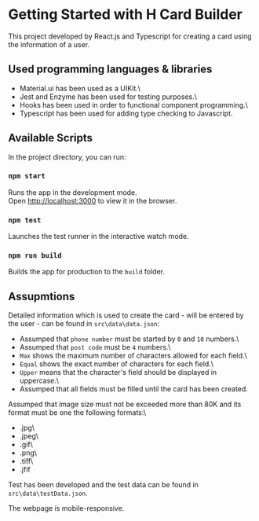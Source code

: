 # Getting Started with H Card Builder

This project developed by React.js and Typescript for creating a card using the information of a user.

## Used programming languages & libraries

- Material.ui has been used as a UIKit.\
- Jest and Enzyme has been used for testing purposes.\
- Hooks has been used in order to functional component programming.\
- Typescript has been used for adding type checking to Javascript.

## Available Scripts

In the project directory, you can run:

### `npm start`

Runs the app in the development mode.\
Open [http://localhost:3000](http://localhost:3000) to view it in the browser.

### `npm test`

Launches the test runner in the interactive watch mode.

### `npm run build`

Builds the app for production to the `build` folder.

## Assupmtions

Detailed information which is used to create the card - will be entered by the user - can be found in `src\data\data.json`:

- Assumped that `phone number` must be started by `0` and `10` numbers.\
- Assumped that `post code` must be `4` numbers.\
- `Max` shows the maximum number of characters allowed for each field.\
- `Equal` shows the exact number of characters for each field.\
- `Upper` means that the character's field should be displayed in uppercase.\
- Assumped that all fields must be filled until the card has been created.

Assumped that image size must not be exceeded more than 80K and its format must be one the following formats:\

- .jpg\
- .jpeg\
- .gif\
- .png\
- .tiff\
- .jfif

Test has been developed and the test data can be found in `src\data\testData.json`.

The webpage is mobile-responsive.
